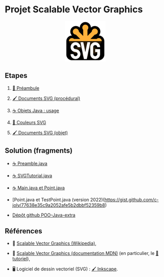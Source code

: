 Projet Scalable Vector Graphics
================================================================================

<p align="center">
<img src="images/svg-logo.svg" width="25%" />
</p>

## Etapes

 1. [🍼 Préambule](préambule.md)

 2. [🖌 Documents SVG (procédural)](impératif.md)

 3. [☕ Objets Java : usage](objet-usage.md)

 4. [🎨 Couleurs SVG](couleurs.md)

 5. [🖌 Documents SVG (objet)](objets.md)

## Solution (fragments)

  - [☕ Preamble.java](https://gist.github.com/boisgera/b48008b03443fd223edb3373c402442e)

  - [☕ SVGTutorial.java](https://gist.github.com/boisgera/b9efb9fce08b6297f87bd042e565cbd2)

  - [☕ Main.java et Point.java](https://gist.github.com/boisgera/263ba8ea420d212a1cd12c3c8bd4ff04)

  - [Point.java et TestPoint.java (version 2022)(https://gist.github.com/c-joly/77638e35c9a2052afe5b2dbbf52359b8)

  - [Dépôt github POO-Java-extra](https://github.com/boisgera/POO-Java-extra)


## Références

  - 📖 [Scalable Vector Graphics (Wikipedia)](https://fr.wikipedia.org/wiki/Scalable_Vector_Graphics),

  - 📖 [Scalable Vector Graphics (documentation MDN)](https://developer.mozilla.org/fr/docs/Web/SVG)
    (en particulier, le [🍼 tutoriel](https://developer.mozilla.org/fr/docs/Web/SVG/Tutoriel)),
  
  - 🖥 Logiciel de dessin vectoriel (SVG) : [🖌 Inkscape](https://inkscape.org/fr).
